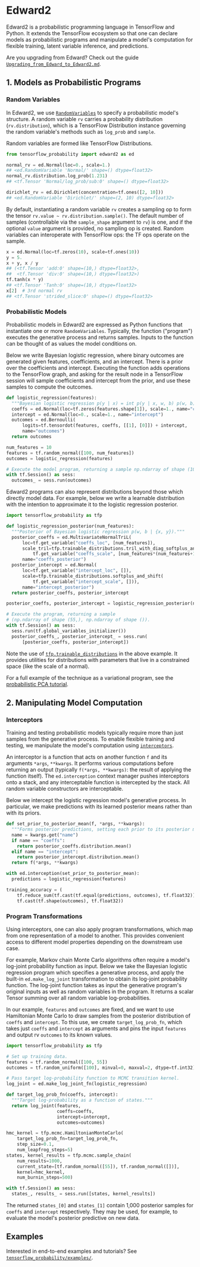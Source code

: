 # Edward2

Edward2 is a probabilistic programming language in TensorFlow and Python. It
extends the TensorFlow ecosystem so that one can declare models as
probabilistic programs and manipulate a model's computation for flexible
training, latent variable inference, and predictions.

Are you upgrading from Edward? Check out the guide
[`Upgrading_from_Edward_to_Edward2.md`](https://github.com/tensorflow/probability/blob/master/tensorflow_probability/python/experimental/edward2/Upgrading_From_Edward_To_Edward2.md).

## 1. Models as Probabilistic Programs

### Random Variables

In Edward2, we use
[`RandomVariables`](https://github.com/tensorflow/probability/blob/master/tensorflow_probability/python/edward2/random_variable.py)
to specify a probabilistic model's structure.
A random variable `rv` carries a probability distribution (`rv.distribution`),
which is a TensorFlow Distribution instance governing the random variable's methods
such as `log_prob` and `sample`.

Random variables are formed like TensorFlow Distributions.

```python
from tensorflow_probability import edward2 as ed

normal_rv = ed.Normal(loc=0., scale=1.)
## <ed.RandomVariable 'Normal/' shape=() dtype=float32>
normal_rv.distribution.log_prob(1.231)
## <tf.Tensor 'Normal/log_prob/sub:0' shape=() dtype=float32>

dirichlet_rv = ed.Dirichlet(concentration=tf.ones([2, 10]))
## <ed.RandomVariable 'Dirichlet/' shape=(2, 10) dtype=float32>
```

By default, instantiating a random variable `rv` creates a sampling op to form
the tensor `rv.value ~ rv.distribution.sample()`. The default number of samples
(controllable via the `sample_shape` argument to `rv`) is one, and if the
optional `value` argument is provided, no sampling op is created. Random
variables can interoperate with TensorFlow ops: the TF ops operate on the sample.

```python
x = ed.Normal(loc=tf.zeros(10), scale=tf.ones(10))
y = 5.
x + y, x / y
## (<tf.Tensor 'add:0' shape=(10,) dtype=float32>,
##  <tf.Tensor 'div:0' shape=(10,) dtype=float32>)
tf.tanh(x * y)
## <tf.Tensor 'Tanh:0' shape=(10,) dtype=float32>
x[2]  # 3rd normal rv
## <tf.Tensor 'strided_slice:0' shape=() dtype=float32>
```

### Probabilistic Models

Probabilistic models in Edward2 are expressed as Python functions that
instantiate one or more `RandomVariables`. Typically, the function ("program")
executes the generative process and returns samples. Inputs to the
function can be thought of as values the model conditions on.

Below we write Bayesian logistic regression, where binary outcomes are generated
given features, coefficients, and an intercept. There is a prior over the
coefficients and intercept. Executing the function adds operations to the
TensorFlow graph, and asking for the result node in a TensorFlow session will
sample coefficients and intercept from the prior, and use these samples to
compute the outcomes.

```python
def logistic_regression(features):
  """Bayesian logistic regression p(y | x) = int p(y | x, w, b) p(w, b) dwdb."""
  coeffs = ed.Normal(loc=tf.zeros(features.shape[1]), scale=1., name="coeffs")
  intercept = ed.Normal(loc=0., scale=1., name="intercept")
  outcomes = ed.Bernoulli(
      logits=tf.tensordot(features, coeffs, [[1], [0]]) + intercept,
      name="outcomes")
  return outcomes

num_features = 10
features = tf.random_normal([100, num_features])
outcomes = logistic_regression(features)

# Execute the model program, returning a sample np.ndarray of shape (100,).
with tf.Session() as sess:
  outcomes_ = sess.run(outcomes)
```

Edward2 programs can also represent distributions beyond those which directly
model data. For example, below we write a learnable distribution with the
intention to approximate it to the logistic regression posterior.

```python
import tensorflow_probability as tfp

def logistic_regression_posterior(num_features):
  """Posterior of Bayesian logistic regression p(w, b | {x, y})."""
  posterior_coeffs = ed.MultivariateNormalTriL(
      loc=tf.get_variable("coeffs_loc", [num_features]),
      scale_tril=tfp.trainable_distributions.tril_with_diag_softplus_and_shift(
          tf.get_variable("coeffs_scale", [num_features*(num_features+1) / 2])),
      name="coeffs_posterior")
  posterior_intercept = ed.Normal(
      loc=tf.get_variable("intercept_loc", []),
      scale=tfp.trainable_distributions.softplus_and_shift(
          tf.get_variable("intercept_scale", [])),
      name="intercept_posterior")
  return posterior_coeffs, posterior_intercept

posterior_coeffs, posterior_intercept = logistic_regression_posterior(num_features)

# Execute the program, returning a sample
# (np.ndarray of shape (55,), np.ndarray of shape ()).
with tf.Session() as sess:
  sess.run(tf.global_variables_initializer())
  posterior_coeffs_, posterior_intercept_ = sess.run(
      [posterior_coeffs, posterior_intercept])
```

Note the use of [`tfp.trainable_distributions`](https://github.com/tensorflow/probability/blob/master/tensorflow_probability/python/trainable_distributions)
in the above example. It provides utilities for distributions with parameters
that live in a constrained space (like the scale of a normal).

For a full example of the technique as a variational program, see the
[probabilistic PCA tutorial](https://github.com/tensorflow/probability/blob/master/tensorflow_probability/examples/jupyter_notebooks/Probabilistic_PCA.ipynb).

## 2. Manipulating Model Computation

### Interceptors

Training and testing probabilistic models typically require more than just
samples from the generative process. To enable flexible training and testing, we
manipulate the model's computation using
[`interceptors`](https://github.com/tensorflow/probability/blob/master/tensorflow_probability/python/edward2/interceptor.py).

An interceptor is a function that acts on another function `f` and its arguments
`*args`, `**kwargs`. It performs various computations before returning an output
(typically `f(*args, **kwargs)`: the result of applying the function itself).
The `ed.interception` context manager pushes interceptors onto a stack, and any
interceptable function is intercepted by the stack. All random variable
constructors are interceptable.

Below we intercept the logistic regression model's generative process. In
particular, we make predictions with its learned posterior means rather than
with its priors.

```python
def set_prior_to_posterior_mean(f, *args, **kwargs):
  """Forms posterior predictions, setting each prior to its posterior mean."""
  name = kwargs.get("name")
  if name == "coeffs":
    return posterior_coeffs.distribution.mean()
  elif name == "intercept":
    return posterior_intercept.distribution.mean()
  return f(*args, **kwargs)

with ed.interception(set_prior_to_posterior_mean):
  predictions = logistic_regression(features)

training_accuracy = (
    tf.reduce_sum(tf.cast(tf.equal(predictions, outcomes), tf.float32)) /
    tf.cast(tf.shape(outcomes), tf.float32))
```

### Program Transformations

Using interceptors, one can also apply program transformations, which map
from one representation of a model to another. This provides convenient access
to different model properties depending on the downstream use case.

For example, Markov chain Monte Carlo algorithms often require a model's
log-joint probability function as input. Below we take the Bayesian logistic
regression program which specifies a generative process, and apply the built-in
`ed.make_log_joint` transformation to obtain its log-joint probability function.
The log-joint function takes as input the generative program's original inputs
as well as random variables in the program. It returns a scalar Tensor
summing over all random variable log-probabilities.

In our example, `features` and `outcomes` are fixed, and we want to use
Hamiltonian Monte Carlo to draw samples from the posterior distribution of
`coeffs` and `intercept`. To this use, we create `target_log_prob_fn`, which
takes just `coeffs` and `intercept` as arguments and pins the input `features`
and output rv `outcomes` to its known values.

```python
import tensorflow_probability as tfp

# Set up training data.
features = tf.random_normal([100, 55])
outcomes = tf.random_uniform([100], minval=0, maxval=2, dtype=tf.int32)

# Pass target log-probability function to MCMC transition kernel.
log_joint = ed.make_log_joint_fn(logistic_regression)

def target_log_prob_fn(coeffs, intercept):
  """Target log-probability as a function of states."""
  return log_joint(features,
                   coeffs=coeffs,
                   intercept=intercept,
                   outcomes=outcomes)

hmc_kernel = tfp.mcmc.HamiltonianMonteCarlo(
    target_log_prob_fn=target_log_prob_fn,
    step_size=0.1,
    num_leapfrog_steps=5)
states, kernel_results = tfp.mcmc.sample_chain(
    num_results=1000,
    current_state=[tf.random_normal([55]), tf.random_normal([])],
    kernel=hmc_kernel,
    num_burnin_steps=500)

with tf.Session() as sess:
  states_, results_ = sess.run([states, kernel_results])
```

The returned `states_[0]` and `states_[1]` contain 1,000 posterior samples for
`coeffs` and `intercept` respectively. They may be used, for example, to
evaluate the model's posterior predictive on new data.


## Examples

Interested in end-to-end examples and tutorials? See
[`tensorflow_probability/examples/`](https://github.com/tensorflow/probability/tree/master/tensorflow_probability/examples/).
